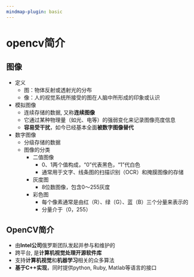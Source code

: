 ```yaml
---
mindmap-plugin: basic
---
```


# opencv简介

## 图像
- 定义
	- 图：物体反射或透射光的分布
	- 像：人的视觉系统所接受的图在人脑中所形成的印象或认识
- 模拟图像
    - 连续存储的数据, 又称**连续图像**
    - 它通过某种物理量（如光、电等）的强弱变化来记录图像亮度信息
    - **容易受干扰**，如今已经基本全面**被数字图像替代**
- 数字图像
    - 分级存储的数据
    - 图像的分类
        - 二值图像
            - 0、1两个值构成，“0”代表黑色，“1”代白色
            - 通常用于文字、线条图的扫描识别（OCR）和掩膜图像的存储
        - 灰度图
            - 8位数图像，包含0～255灰度
        - 彩色图
            - 每个像素通常是由红（R）、绿（G）、蓝（B）三个分量来表示的
            - 分量介于（0，255）

## OpenCV简介
- 由**Intel公司**俄罗斯团队发起并参与和维护的
- 跨平台,  是**计算机视觉处理开源软件库**
- 支持**计算机视觉**和**机器学习**相关的众多算法
- **基于C++实现**，同时提供python, Ruby, Matlab等语言的接口



